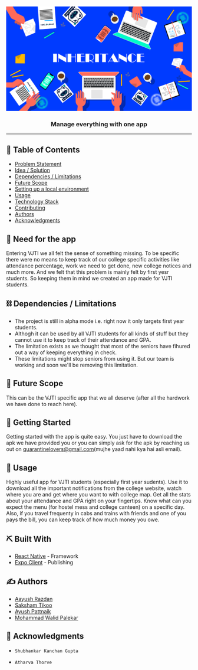 <p align="center">
  <a href="" rel="noopener">
 <img src="./assets/readme.png" alt="Project logo"></a>
</p>

<h3 align="center"> Manage everything with one app
    <br> 
</h3>

---

## 📝 Table of Contents

- [Problem Statement](#problem_statement)
- [Idea / Solution](#idea)
- [Dependencies / Limitations](#limitations)
- [Future Scope](#future_scope)
- [Setting up a local environment](#getting_started)
- [Usage](#usage)
- [Technology Stack](#tech_stack)
- [Contributing](../CONTRIBUTING.md)
- [Authors](#authors)
- [Acknowledgments](#acknowledgments)

## 🧐 Need for the app <a name = "problem_statement"></a>

Entering VJTI we all felt the sense of something missing. To be specific there were no means to keep track of our college specific activities like attendance percentage, work we need to get done, new college notices and much more. And we felt that this problem is mainly felt by first yesr students. So keeping them in mind we created an app made for VJTI students.

## ⛓️ Dependencies / Limitations <a name = "limitations"></a>

- The project is still in alpha mode i.e. right now it only targets first year students.
- Althogh it can be used by all VJTI students for all kinds of stuff but they cannot use it to keep track of their attendance and GPA.
- The limitation exists as we thought that most of the seniors have fihured out a way of keeping everything in check.
- These limitations might stop seniors from using it. But our team is working and soon we'll be removing this limitation.

## 🚀 Future Scope <a name = "future_scope"></a>

This can be the VJTI specific app that we all deserve (after all the hardwork we have done to reach here).

## 🏁 Getting Started <a name = "getting_started"></a>

Getting started with the app is quite easy. You just have to download the apk we have provided you or you can simply ask for the apk by reaching us out on quarantinelovers@gmail.com(mujhe yaad nahi kya hai asli email).

## 🎈 Usage <a name="usage"></a>

Highly useful app for VJTI students (especially first year sudents). Use it to download all the important notifications from the college website,
watch where you are and get where you want to with college map. Get all the stats about your attendance and GPA right on your fingertips. Know what can you expect the menu (for hostel mess and college canteen) on a specific day. Also, if you travel frequenty in cabs and trains with friends and one of you pays the bill, you can keep track of how much money you owe.

## ⛏️ Built With <a name = "tech_stack"></a>

- [React Native](https://github.com/facebook/react-native) - Framework
- [Expo Client](https://expo.io/) - Publishing

## ✍️ Authors <a name = "authors"></a>

- [Aayush Razdan](https://github.com/aayush-razdan)
- [Saksham Tikoo](https://github.com/tikoosaksham)
- [Ayush Pattnaik](https://github.com/ayushpattnaik)
- [Mohammad Walid Palekar](https://github.com/greybeard9)

## 🎉 Acknowledgments <a name = "acknowledgments"></a>

-     Shubhankar Kanchan Gupta
-     Atharva Thorve
